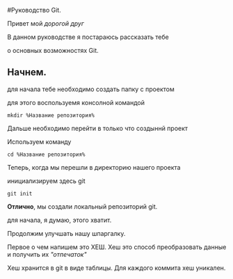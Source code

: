 #Руководство Git.

Привет мой _дорогой друг_

В данном руководстве я постараюсь рассказать тебе

о основных возможностях Git.

## Начнем.

для начала тебе необходимо создать папку с проектом

для этого воспользуемя консолной командой 

```
mkdir %Название репозитория%
```

Дальше необходимо перейти в только что создыннй проект

Используем команду 

```
cd %Название репозитория%
```

Теперь, когда мы перешли в директорию нашего проекта 

инициализируем здесь git

```
git init
```

**Отлично**, мы создали локальный репозиторий git.

для начала, я думаю, этого хватит.

Продолжим улучшать нашу шпаргалку.

Первое о чем напишем это ХЕШ.
 Хеш это способ преобразовать данные и получить их *"отпечаток"*
 
 Хеш хранится в git в виде таблицы. Для каждого коммита хеш уникален.